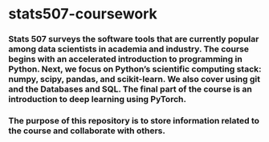 # stats507-coursework

### Stats 507 surveys the software tools that are currently popular among data scientists in academia and industry. The course begins with an accelerated introduction to programming in Python. Next, we focus on Python’s scientific computing stack: numpy, scipy, pandas, and scikit-learn. We also cover using git and the Databases and SQL. The final part of the course is an introduction to deep learning using PyTorch.

### The purpose of this repository is to store information related to the course and collaborate with others.
